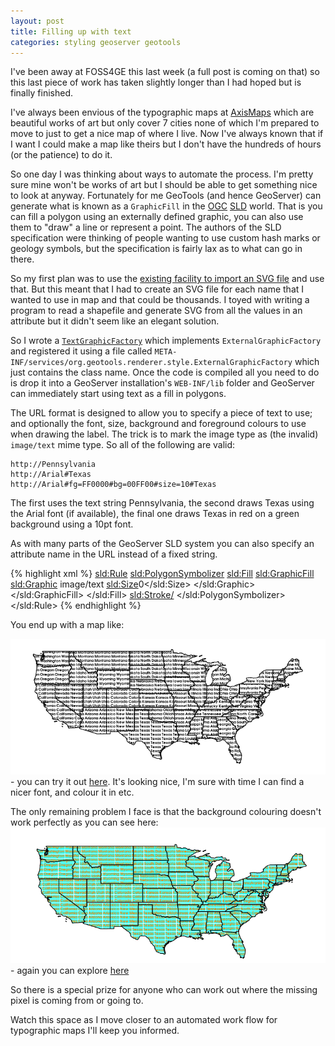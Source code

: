 ```yaml
---
layout: post
title: Filling up with text
categories: styling geoserver geotools
---
```


I've been away at FOSS4GE this last week (a full post is coming on that) so this last piece of work has taken slightly longer than I had hoped but is finally finished.

I've always been envious of the typographic maps at [AxisMaps](http://store.axismaps.co.uk/) which are beautiful works of art but only cover 7 cities none of which I'm prepared to move to just to get a nice map of where I live. Now I've always known that if I want I could make a map like theirs but I don't have the hundreds of hours (or the patience) to do it.

So one day I was thinking about ways to automate the process. I'm pretty sure mine won't be works of art but I should be able to get something nice to look at anyway. Fortunately for me GeoTools (and hence GeoServer) can generate what is known as a `GraphicFill` in the [OGC](http://www.opengeospatial.org/) [SLD](http://www.opengeospatial.org/standards/sld) world. That is you can fill a polygon using an externally defined graphic, you can also use them to "draw" a line or represent a point. The authors of the SLD specification were thinking of people wanting to use custom hash marks or geology symbols, but the specification is fairly lax as to what can go in there. 

So my first plan was to use the [existing facility to import an SVG file](http://docs.geoserver.org/stable/en/user/styling/sld-extensions/pointsymbols.html#external-graphics) and use that. But this meant that I had to create an SVG file for each name that I wanted to use in map and that could be thousands. I toyed with writing a program to read a shapefile and generate SVG from all the values in an attribute but it didn't seem like an elegant solution.

So I wrote a [`TextGraphicFactory`](https://gitlab.com/snippets/6682) which
implements `ExternalGraphicFactory` and registered it using a file called
`META-INF/services/org.geotools.renderer.style.ExternalGraphicFactory` which
just contains the class name. Once the code is compiled all you need to do is
drop it into a GeoServer installation's `WEB-INF/lib` folder and GeoServer can
immediately start using text as a fill in polygons. 

The URL format is designed to allow you to specify a piece of text to use; and optionally the font, size, background and foreground colours to use when drawing the label. The trick is to mark the image type as (the invalid) `image/text` mime type.
So all of the following are valid:

    http://Pennsylvania
    http://Arial#Texas
    http://Arial#fg=FF0000#bg=00FF00#size=10#Texas

The first uses the text string Pennsylvania, the second draws Texas using the Arial font (if available), the final one draws Texas in red on a green background using a 10pt font.

As with many parts of the GeoServer SLD system you can also specify an attribute name in the URL instead of a fixed string.

{% highlight xml %}
     <sld:Rule>
        <sld:PolygonSymbolizer>
        <sld:Fill>
          <sld:GraphicFill>
           <sld:Graphic>
             <ExternalGraphic>
                <OnlineResource xlink:type="simple" 
                      xlink:href="http://URW Gothic L Demi#size=9#${STATE_NAME}" />
                <Format>image/text</Format>
              </ExternalGraphic>
              <sld:Size>0</sld:Size>
            </sld:Graphic>
          </sld:GraphicFill>
        </sld:Fill>
        <sld:Stroke/>
      </sld:PolygonSymbolizer>
    </sld:Rule>
{% endhighlight %}

You end up with a map like:

![map](/images/fonts.png) - you can try it out [here](http://geoserver.ianturton.com/topp/wms?service=WMS&version=1.1.0&request=GetMap&layers=topp:states&styles=state_names_font&bbox=-124.73142200000001,24.955967,-66.969849,49.371735&width=768&height=330&srs=EPSG:4326&format=application/openlayers). It's looking nice, I'm sure with time I can find a nicer font, and colour it in etc.

The only remaining problem I face is that the background colouring doesn't work perfectly as you can see here:
![map2](/images/bgfonts.png) - again you can explore [here](http://geoserver.ianturton.com/topp/wms?service=WMS&version=1.1.0&request=GetMap&layers=topp:states&styles=state_names_font_colors&bbox=-124.73142200000001,24.955967,-66.969849,49.371735&width=768&height=330&srs=EPSG:4326&format=application/openlayers)

So there is a special prize for anyone who can work out where the missing pixel is coming from or going to. 

Watch this space as I move closer to an automated work flow for typographic maps I'll keep you informed.
